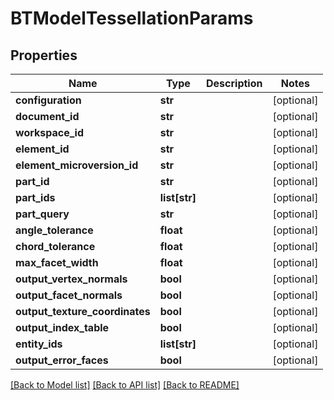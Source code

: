 # BTModelTessellationParams

## Properties
Name | Type | Description | Notes
------------ | ------------- | ------------- | -------------
**configuration** | **str** |  | [optional] 
**document_id** | **str** |  | [optional] 
**workspace_id** | **str** |  | [optional] 
**element_id** | **str** |  | [optional] 
**element_microversion_id** | **str** |  | [optional] 
**part_id** | **str** |  | [optional] 
**part_ids** | **list[str]** |  | [optional] 
**part_query** | **str** |  | [optional] 
**angle_tolerance** | **float** |  | [optional] 
**chord_tolerance** | **float** |  | [optional] 
**max_facet_width** | **float** |  | [optional] 
**output_vertex_normals** | **bool** |  | [optional] 
**output_facet_normals** | **bool** |  | [optional] 
**output_texture_coordinates** | **bool** |  | [optional] 
**output_index_table** | **bool** |  | [optional] 
**entity_ids** | **list[str]** |  | [optional] 
**output_error_faces** | **bool** |  | [optional] 

[[Back to Model list]](../README.md#documentation-for-models) [[Back to API list]](../README.md#documentation-for-api-endpoints) [[Back to README]](../README.md)


